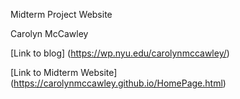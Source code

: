 Midterm Project Website 

Carolyn McCawley

[Link to blog] (https://wp.nyu.edu/carolynmccawley/)

[Link to Midterm Website] (https://carolynmccawley.github.io/HomePage.html)

